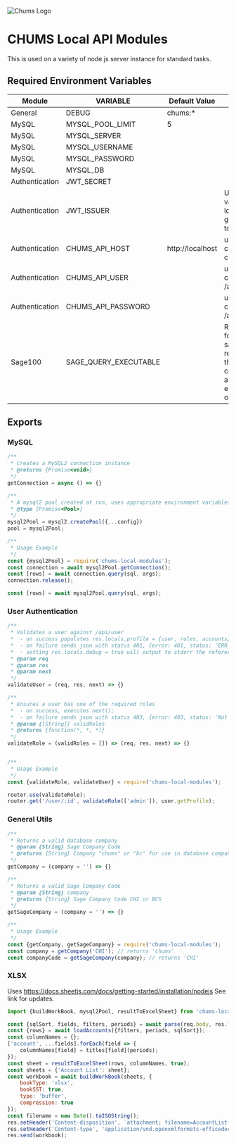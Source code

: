 ![Chums Logo](https://intranet.chums.com/images/chums/chums-badge-120x120.png)
# CHUMS Local API Modules
This is used on a variety of node.js server instance for standard tasks.

## Required Environment Variables
| Module         | VARIABLE | Default Value | notes |
|----------------| --- | --- | --- |
| General        | DEBUG | chums:* |
| MySQL          | MYSQL_POOL_LIMIT | 5 |
| MySQL          | MYSQL_SERVER  |
| MySQL          | MYSQL_USERNAME |
| MySQL          | MYSQL_PASSWORD |
| MySQL          | MYSQL_DB |
| Authentication | JWT_SECRET |
| Authentication | JWT_ISSUER | | Used to validate if locally generated token |
| Authentication | CHUMS_API_HOST | http://localhost | used for calls to chums /api |
| Authentication | CHUMS_API_USER | | used for API calls to /api/user |
| Authentication | CHUMS_API_PASSWORD | | used for API calls to /api/user |
| Sage100        | SAGE_QUERY_EXECUTABLE | | Required for sageQuery, requires that ODBC connections are established on server |



## Exports
### MySQL
```javascript
/**
 * Creates a MySQL2 connection instance
 * @returns {Promise<void>}
 */
getConnection = async () => {}

/**
 * A mysql2 pool created at run, uses appropriate environment variables 
 * @type {Promise<Pool>}
 */
mysql2Pool = mysql2.createPool({...config})
pool = mysql2Pool;

/**
 * Usage Example
 */
const {mysql2Pool} = require('chums-local-modules');
const connection = await mysql2Pool.getConnection();
const [rows] = await connection.query(sql, args);
connection.release();

const [rows] = await mysql2Pool.query(sql, args);

```

### User Authentication
```javascript
/**
 * Validates a user against /api/user
 *  - on success populates res.locals.profile = {user, roles, accounts}
 *  - on failure sends json with status 401, {error: 401, status: 'ERR_NOT_AUTHORIZED'}
 *  - setting res.locals.debug = true will output to stderr the referer on authentication failure
 * @param req
 * @param res
 * @param next
 */
validateUser = (req, res, next) => {}

/**
 * Ensures a user has one of the required roles
 *  - on success, executes next();
 *  - on failure sends json with status 403, {error: 403, status: 'Not Authorized'}
 * @param {[String]} validRoles
 * @returns {function(*, *, *)}
 */
validateRole = (validRoles = []) => (req, res, next) => {}


/**
 * Usage Example
 */
const {validateRole, validateUser} = require('chums-local-modules');

router.use(validateRole);
router.get('/user/:id', validateRole(['admin']), user.getProfile);
```
    
### General Utils
```javascript
/**
 * Returns a valid database company
 * @param {String} Sage Company Code
 * @returns {String} Company "chums" or "bc" for use in database company fields
 */
getCompany = (company = '') => {}

/**
 * Returns a valid Sage Company Code
 * @param {String} company
 * @returns {String} Sage Company Code CHI or BCS
 */
getSageCompany = (company = '') => {}

/**
 * Usage Example
 */
const {getCompany, getSageCompany} = require('chums-local-modules');
const company = getCompany('CHI'); // returns 'chums'
const companyCode = getSageCompany(company); // returns 'CHI'
```

### XLSX
Uses https://docs.sheetjs.com/docs/getting-started/installation/nodejs
See link for updates.
```javascript
import {buildWorkBook, mysql2Pool, resultToExcelSheet} from 'chums-local-modules';

const {sqlSort, fields, filters, periods} = await parse(req.body, res.locals.profile.user);
const {rows} = await loadAccounts({filters, periods, sqlSort});
const columnNames = {};
['account', ...fields].forEach(field => {
    columnNames[field] = titles[field](periods);
});
const sheet = resultToExcelSheet(rows, columnNames, true);
const sheets = {'Account List': sheet};
const workbook = await buildWorkBook(sheets, {
    bookType: 'xlsx',
    bookSST: true,
    type: 'buffer',
    compression: true
});
const filename = new Date().toISOString();
res.setHeader('Content-disposition', `attachment; filename=AccountList-${filename}.xlsx`);
res.setHeader('Content-type', 'application/vnd.openxmlformats-officedocument.spreadsheetml.sheet');
res.send(workbook);
```
